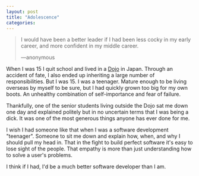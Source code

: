 ```yaml
---
layout: post
title: "Adolescence"
categories:
---
```


> I would have been a better leader if I had been less cocky in my early career, and more confident in my middle career.
>
> —anonymous

When I was 15 I quit school and lived in a [Dojo](http://en.wikipedia.org/wiki/Dojo) in Japan. Through an accident of fate, I also ended up inheriting a large number of responsibilities. But I was 15. I was a teenager. Mature enough to be living overseas by myself to be sure, but I had quickly grown too big for my own boots. An unhealthy combination of self-importance and fear of failure.

Thankfully, one of the senior students living outside the Dojo sat me down one day and explained politely but in no uncertain terms that I was being a dick. It was one of the most generous things anyone has ever done for me.

I wish I had someone like that when I was a software development "teenager". Someone to sit me down and explain how, when, and why I should pull my head in. That in the fight to build perfect software it's easy to lose sight of the people. That empathy is more than just understanding how to solve a user's problems.

I think if I had, I'd be a much better software developer than I am.
